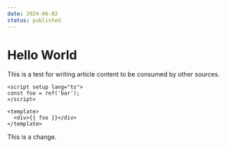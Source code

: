 ```yaml
---
date: 2024-06-02
status: published
---
```

# Hello World

This is a test for writing article content to be consumed by other sources.

```vue
<script setup lang="ts">
const foo = ref('bar');
</script>

<template>
  <div>{{ foo }}</div>
</template>
```

This is a change.